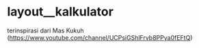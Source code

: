 # layout__kalkulator
terinspirasi dari Mas Kukuh (https://www.youtube.com/channel/UCPsiGShlFrvb8PPya0fEFtQ)
